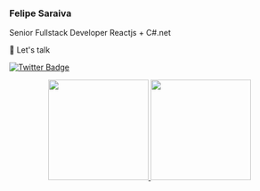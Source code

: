 ### Felipe Saraiva 

Senior Fullstack Developer
Reactjs + C#.net

💬 Let's talk 

[![Twitter Badge](https://img.shields.io/badge/-Twitter-1ca0f1?style=flat-square&labelColor=1ca0f1&logo=twitter&logoColor=white&link=https://twitter.com/felipecsaraiva)](https://twitter.com/felipecsaraiva)

<div align="center">
  <a href="https://github.com/felipecsaraiva">
  <img height="180em" src="https://github-readme-stats.vercel.app/api?username=felipecsaraiva&show_icons=true&theme=dark&include_all_commits=true&count_private=true"/>
  <img height="180em" src="https://github-readme-stats.vercel.app/api/top-langs/?username=felipecsaraiva&layout=compact&langs_count=7&theme=dark"/>
</div>
